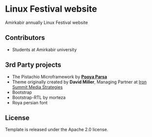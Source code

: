 # Linux Festival website

Amirkabir annually Linux Festival website

## Contributors

+ Students at Amirkabir university 

## 3rd Party projects
 + The Pistachio Microframework by **[Pooya Parsa](https://github.com/pi0/)** 
 + Theme originally created by  **David Miller**,
 Managing Partner at [Iron Summit Media Strategies](http://www.ironsummitmedia.com/)
 + Bootstrap
 + Bootstrap-RTL by morteza
 + Roya persian font
 
 
## License

Template is released under the Apache 2.0 license.